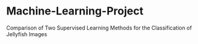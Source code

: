 # Machine-Learning-Project
Comparison of Two Supervised Learning Methods for the Classification of  Jellyfish Images
